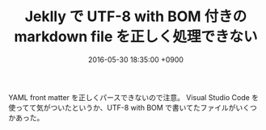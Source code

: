 ﻿---
layout: post
title:  Jeklly で UTF-8 with BOM 付きの markdown file を正しく処理できない
date:   2016-05-30 18:35:00 +0900
---

YAML front matter を正しくパースできないので注意。
Visual Studio Code を使ってて気がついたというか、UTF-8 with BOM で書いてたファイルがいくつかあった。
